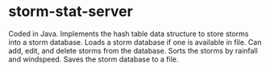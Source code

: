# storm-stat-server
Coded in Java. Implements the hash table data structure to store storms into a storm database. Loads a storm database if one is available in file. Can add, edit, and delete storms from the database. Sorts the storms by rainfall and windspeed. Saves the storm database to a file.
